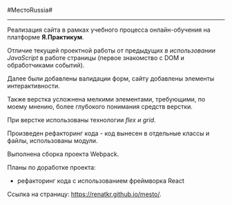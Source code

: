 #МестоRussia#  
____________  

Реализация сайта в рамках учебного процесса онлайн-обучения на платформе **Я.Практикум**.  

Отличие текущей проектной работы от предыдущих *в использовании JavaScript* в работе страницы (первое знакомство с DOM и обработчиками событий).  

Далее были добавлены валидации форм, сайту добавлены элементы интерактивности.

Также верстка усложнена мелкими элементами, требующими, по моему мнению, более глубокого понимания средств верстки.   

При верстке использованы технологии *flex и grid*.   

Произведен рефакторинг кода - код вынесен в отдельные классы и файлы, использованы модули.

Выполнена сборка проекта Webpack.

Планы по доработке проекта:  

- рефакторинг кода с использованием фреймворка React  

 Ссылка на страницу: https://renatkr.github.io/mesto/.
